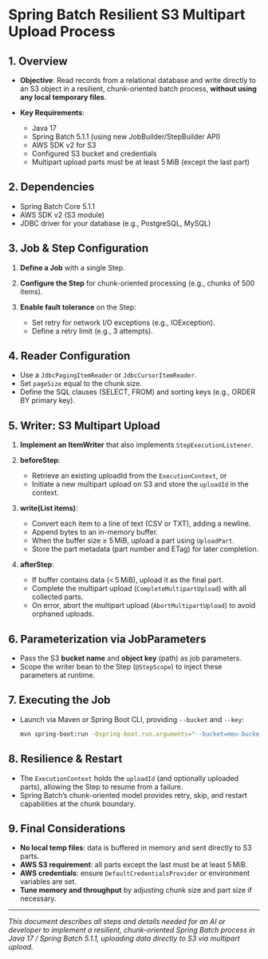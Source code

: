 # Spring Batch Resilient S3 Multipart Upload Process

## 1. Overview

* **Objective**: Read records from a relational database and write directly to an S3 object in a resilient, chunk-oriented batch process, **without using any local temporary files**.
* **Key Requirements**:

  * Java 17
  * Spring Batch 5.1.1 (using new JobBuilder/StepBuilder API)
  * AWS SDK v2 for S3
  * Configured S3 bucket and credentials
  * Multipart upload parts must be at least 5 MiB (except the last part)

## 2. Dependencies

* Spring Batch Core 5.1.1
* AWS SDK v2 (S3 module)
* JDBC driver for your database (e.g., PostgreSQL, MySQL)

## 3. Job & Step Configuration

1. **Define a Job** with a single Step.
2. **Configure the Step** for chunk-oriented processing (e.g., chunks of 500 items).
3. **Enable fault tolerance** on the Step:

   * Set retry for network I/O exceptions (e.g., IOException).
   * Define a retry limit (e.g., 3 attempts).

## 4. Reader Configuration

* Use a `JdbcPagingItemReader` or `JdbcCursorItemReader`.
* Set `pageSize` equal to the chunk size.
* Define the SQL clauses (SELECT, FROM) and sorting keys (e.g., ORDER BY primary key).

## 5. Writer: S3 Multipart Upload

1. **Implement an ItemWriter** that also implements `StepExecutionListener`.
2. **beforeStep**:

   * Retrieve an existing uploadId from the `ExecutionContext`, or
   * Initiate a new multipart upload on S3 and store the `uploadId` in the context.
3. **write(List<T> items)**:

   * Convert each item to a line of text (CSV or TXT), adding a newline.
   * Append bytes to an in-memory buffer.
   * When the buffer size ≥ 5 MiB, upload a part using `UploadPart`.
   * Store the part metadata (part number and ETag) for later completion.
4. **afterStep**:

   * If buffer contains data (< 5 MiB), upload it as the final part.
   * Complete the multipart upload (`CompleteMultipartUpload`) with all collected parts.
   * On error, abort the multipart upload (`AbortMultipartUpload`) to avoid orphaned uploads.

## 6. Parameterization via JobParameters

* Pass the S3 **bucket name** and **object key** (path) as job parameters.
* Scope the writer bean to the Step (`@StepScope`) to inject these parameters at runtime.

## 7. Executing the Job

* Launch via Maven or Spring Boot CLI, providing `--bucket` and `--key`:

  ```bash
  mvn spring-boot:run -Dspring-boot.run.arguments="--bucket=meu-bucket,--key=export/saida.csv"
  ```

## 8. Resilience & Restart

* The `ExecutionContext` holds the `uploadId` (and optionally uploaded parts), allowing the Step to resume from a failure.
* Spring Batch’s chunk-oriented model provides retry, skip, and restart capabilities at the chunk boundary.

## 9. Final Considerations

* **No local temp files**: data is buffered in memory and sent directly to S3 parts.
* **AWS S3 requirement**: all parts except the last must be at least 5 MiB.
* **AWS credentials**: ensure `DefaultCredentialsProvider` or environment variables are set.
* **Tune memory and throughput** by adjusting chunk size and part size if necessary.

---

*This document describes all steps and details needed for an AI or developer to implement a resilient, chunk-oriented Spring Batch process in Java 17 / Spring Batch 5.1.1, uploading data directly to S3 via multipart upload.*
